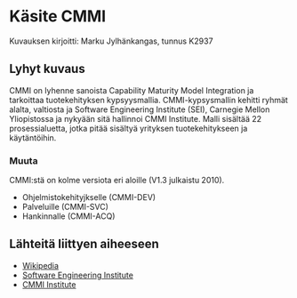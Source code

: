 # Käsite CMMI

Kuvauksen kirjoitti: Marku Jylhänkangas, tunnus K2937

## Lyhyt kuvaus
CMMI on lyhenne sanoista Capability Maturity Model Integration ja tarkoittaa tuotekehityksen kypsyysmallia.
CMMI-kypsysmallin kehitti ryhmät alalta, valtiosta ja Software Engineering Institute (SEI), Carnegie Mellon Yliopistossa ja nykyään sitä hallinnoi CMMI Institute. Malli sisältää 22 prosessialuetta, 
jotka pitää sisältyä yrityksen tuotekehitykseen ja käytäntöihin.


### Muuta
CMMI:stä on kolme versiota eri aloille (V1.3 julkaistu 2010).
- Ohjelmistokehityjkselle (CMMI-DEV)
- Palveluille (CMMI-SVC)
- Hankinnalle (CMMI-ACQ)

## Lähteitä liittyen aiheeseen

- [Wikipedia](https://en.wikipedia.org/wiki/Capability_Maturity_Model_Integration)
- [Software Engineering Institute](https://www.sei.cmu.edu/cmmi/)
- [CMMI Institute](http://cmmiinstitute.com/)
